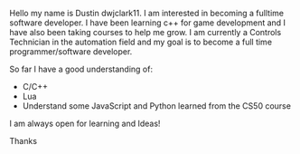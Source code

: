 Hello my name is Dustin dwjclark11. I am interested in becoming a fulltime software developer. I have been learning c++ for game development and 
I have also been taking courses to help me grow.
I am currently a Controls Technician in the automation field and my goal is to become a full time programmer/software developer.

So far I have a good understanding of:
  - C/C++
  - Lua
  - Understand some JavaScript and Python learned from the CS50 course
  
I am always open for learning and Ideas!

Thanks

<!---
dwjclark11/dwjclark11 is a ✨ special ✨ repository because its `README.md` (this file) appears on your GitHub profile.
You can click the Preview link to take a look at your changes.
--->
